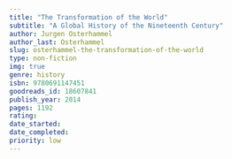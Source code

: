 ```yaml
---
title: "The Transformation of the World"
subtitle: "A Global History of the Nineteenth Century"
author: Jurgen Osterhammel
author_last: Osterhammel
slug: osterhammel-the-transformation-of-the-world
type: non-fiction
img: true
genre: history
isbn: 9780691147451
goodreads_id: 18607841
publish_year: 2014
pages: 1192
rating: 
date_started:
date_completed:
priority: low
---
```

